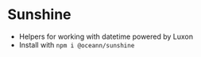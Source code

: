 # Sunshine
- Helpers for working with datetime powered by Luxon
- Install with `npm i @oceann/sunshine`